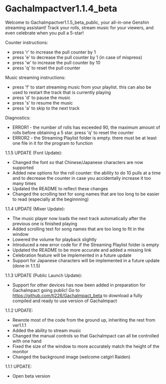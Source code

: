 # GachaImpactver1.1.4_beta

Welcome to GachaImpactver1.1.5_beta_public, your all-in-one Genshin streaming assistant!
Track your rolls, stream music for your viewers, and even celebrate when you pull a 5-star!

Counter instructions:
 - press 'r' to increase the pull counter by 1
 - press 'e' to decrease the pull counter by 1 (in case of mispress)
 - press 'w' to increase the pull counter by 10
 - press 'q' to reset the pull counter
 
Music streaming instructions:
 - press 'f' to start streaming music from your playlist. this can also be used to restart
   the track that is currently playing
 - press 'd' to pause the music
 - press 's' to resume the music
 - press 'a' to skip to the next track

Diagnostics:
 - ERROR1 - the number of rolls has exceeded 90, the maximum
            amount of rolls before obtaining a 5 star. press
            'q' to reset the counter
 - ERROR2 - the Streaming Playlist folder is empty. there must
            be at least one file in it for the program to
            function

1.1.5 UPDATE (Font Update):
- Changed the font so that Chinese/Japanese characters are now supported
- Added new options for the roll counter: the ability to do 10 pulls at a time and to 
  decrease the counter in case you accidentally increase it too many times
- Updated the README to reflect these changes
- Changed the scrolling text for song names that are too long to be easier to read
  (especially at the beginnning)

1.1.4 UPDATE (Mixer Update):
- The music player now loads the next track automatically after the previous one is finished
  playing
- Added scrolling text for song names that are too long to fit in the window
- Lowered the volume for playback slightly
- Introduced a new error code for if the Streaming Playlist folder is empty
- Updated the README to be more accurate and added a missing link
- Celebration feature will be implemented in a future update
- Support for Japanese characters will be implemented in a future update (done in 1.1.5)

1.1.3 UPDATE (Public Launch Update):
- Support for other devices has now been added in preparation for GachaImpact going public!
  Go to https://github.com/tj226/GachaImpact_beta to download a fully compiled and 
  ready to use version of GachaImpact

1.1.2 UPDATE:
- Rewrote most of the code from the ground up, inheriting the rest from ver1.1.1
- Added the ability to stream music
- Changed the manual controls so that GachaImpact can all be controlled with one hand
- Fixed the size of the window to more accurately match the height of the monitor
- Changed the background image (welcome catgirl Raiden)

1.1.1 UPDATE:
- Open beta version
